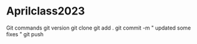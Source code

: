 # Aprilclass2023

Git commands
git version
git clone
git add .
git commit -m " updated some fixes "
git push